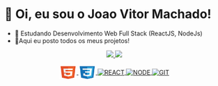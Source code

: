 # 👋 Oi, eu sou o Joao Vitor Machado!
- 🌱 Estudando Desenvolvimento Web Full Stack (ReactJS, NodeJs)
- 🧩Aqui eu posto todos os meus projetos!

<div align="center">
  <a href="https://github.com/jaovitm">
  <img height="180em" src="https://github-readme-stats.vercel.app/api?username=jaovitm&show_icons=true&theme=midnight-purple&include_all_commits=true&count_private=true"/>
  <img height="180em" src="https://github-readme-stats.vercel.app/api/top-langs/?username=jaovitm&layout=compact&langs_count=7&theme=midnight-purple"/>
</div>
  <div align="center" style="display: inline_block"><br>
  <img align="center" alt="HTML" height="30" width="40" src="https://raw.githubusercontent.com/devicons/devicon/master/icons/html5/html5-original.svg">
  <img align="center" alt="CSS" height="30" width="40" src="https://raw.githubusercontent.com/devicons/devicon/master/icons/css3/css3-original.svg">
  <img align="center" alt="REACT" height="30" width="40" src="https://www.svgrepo.com/show/354259/react.svg">
  <img align="center" alt="NODE" height="30" width="40" src="https://www.svgrepo.com/show/303266/nodejs-icon-logo.svg">
  <img align="center" alt="GIT" height="60" width="70" src="https://www.svgrepo.com/show/353778/git.svg">
  
    
